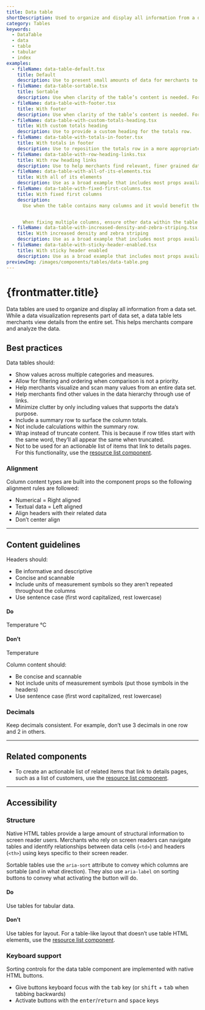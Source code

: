 ```yaml
---
title: Data table
shortDescription: Used to organize and display all information from a data set. Aimed to be as simple as possible for merchants.
category: Tables
keywords:
  - DataTable
  - data
  - table
  - tabular
  - index
examples:
  - fileName: data-table-default.tsx
    title: Default
    description: Use to present small amounts of data for merchants to view statically.
  - fileName: data-table-sortable.tsx
    title: Sortable
    description: Use when clarity of the table’s content is needed. For example, to note the number of rows currently shown in a data table with pagination.
  - fileName: data-table-with-footer.tsx
    title: With footer
    description: Use when clarity of the table’s content is needed. For example, to note the number of rows currently shown in a data table with pagination.
  - fileName: data-table-with-custom-totals-heading.tsx
    title: With custom totals heading
    description: Use to provide a custom heading for the totals row.
  - fileName: data-table-with-totals-in-footer.tsx
    title: With totals in footer
    description: Use to reposition the totals row in a more appropriate location based on the data stored in the table for merchants to better understand its meaning.
  - fileName: data-table-with-row-heading-links.tsx
    title: With row heading links
    description: Use to help merchants find relevant, finer grained data sets.
  - fileName: data-table-with-all-of-its-elements.tsx
    title: With all of its elements
    description: Use as a broad example that includes most props available to data table.
  - fileName: data-table-with-fixed-first-columns.tsx
    title: With fixed first columns
    description:
      Use when the table contains many columns and it would benefit the merchant to see a set number of columns when scrolling to the right. For example, the first column in the "Sales by Product" report table is fixed because the product names are important to reference while analyzing the sales data in other columns.


      When fixing multiple columns, ensure other data within the table is visible and not limited on smaller screens.
  - fileName: data-table-with-increased-density-and-zebra-striping.tsx
    title: With increased density and zebra striping
    description: Use as a broad example that includes most props available to data table.
  - fileName: data-table-with-sticky-header-enabled.tsx
    title: With sticky header enabled
    description: Use as a broad example that includes most props available to data table.
previewImg: /images/components/tables/data-table.png
---
```


# {frontmatter.title}

<Lede>

Data tables are used to organize and display all information from a data set. While a data visualization represents part of data set, a data table lets merchants view details from the entire set. This helps merchants compare and analyze the data.

</Lede>

<Examples />

<Props componentName={frontmatter.title} />

## Best practices

Data tables should:

- Show values across multiple categories and measures.
- Allow for filtering and ordering when comparison is not a priority.
- Help merchants visualize and scan many values from an entire data set.
- Help merchants find other values in the data hierarchy through use of links.
- Minimize clutter by only including values that supports the data’s purpose.
- Include a summary row to surface the column totals.
- Not include calculations within the summary row.
- Wrap instead of truncate content. This is because if row titles start with the same word, they’ll all appear the same when truncated.
- Not to be used for an actionable list of items that link to details pages. For this functionality, use the [resource list component](https://polaris.shopify.com/components/resource-list).

### Alignment

Column content types are built into the component props so the following alignment rules are followed:

- Numerical = Right aligned
- Textual data = Left aligned
- Align headers with their related data
- Don’t center align

---

## Content guidelines

Headers should:

- Be informative and descriptive
- Concise and scannable
- Include units of measurement symbols so they aren’t repeated throughout the columns
- Use sentence case (first word capitalized, rest lowercase)

<DoDont>

#### Do

Temperature °C

#### Don’t

Temperature

</DoDont>

Column content should:

- Be concise and scannable
- Not include units of measurement symbols (put those symbols in the headers)
- Use sentence case (first word capitalized, rest lowercase)

### Decimals

Keep decimals consistent. For example, don’t use 3 decimals in one row and 2 in others.

---

## Related components

- To create an actionable list of related items that link to details pages, such as a list of customers, use the [resource list component](https://polaris.shopify.com/components/resource-list).

---

## Accessibility

### Structure

Native HTML tables provide a large amount of structural information to screen reader users. Merchants who rely on screen readers can navigate tables and identify relationships between data cells (`<td>`) and headers (`<th>`) using keys specific to their screen reader.

Sortable tables use the `aria-sort` attribute to convey which columns are sortable (and in what direction). They also use `aria-label` on sorting buttons to convey what activating the button will do.

<DoDont>

#### Do

Use tables for tabular data.

#### Don’t

Use tables for layout. For a table-like layout that doesn’t use table HTML elements, use the [resource list component](https://polaris.shopify.com/components/resource-list).

</DoDont>

### Keyboard support

Sorting controls for the data table component are implemented with native HTML buttons.

- Give buttons keyboard focus with the <kbd>tab</kbd> key (or <kbd>shift</kbd> + <kbd>tab</kbd> when tabbing backwards)
- Activate buttons with the <kbd>enter</kbd>/<kbd>return</kbd> and <kbd>space</kbd> keys

